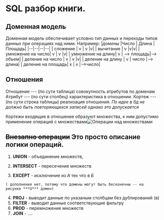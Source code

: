 # SQL разбор книги.

## Доменная модель
Доменная модель обеспечивает условно тип данных и переходы типов данных при операциях над ними. Например:
|*домены*  |Число 	| Длина 	|Площадь|
|--|--|--|--|
| сложение 	| v | v |v|
| вычитание	| v |v|v|
| умножение	на число| v | v |v|
| умножение	на длину| v |  --> площадь|--> объем|
| деление на число	| v | v |v|
| деление на длину  | v | число |--> длина|
| деление на площадь| x | x |-->число|

## Отношения
Отношение --- (по сути таблица) совокупность атрибутов  по доменам
Атрибут --- (по сути столбец) характеристика в отношении.
Кортеж --- (по сути строка таблицы) реализация отношения. *По идее в бд не должно быть повторяющихся записей однако это допускается*

Кортежи входящие в отношение образуют множества, к ним допустимо применение операций c множествами![Операции над множествами](https://studfile.net/html/65411/38/html_RBiX_zf3E2.VdYt/htmlconvd-RBkdnW_html_b519e5fc709acfea.png)

## ~~Внезапно операции~~ Это просто описание логики операций.

1. **UNION** - объединение множеств,

2. **INTERSECT** - пересечение множеств

3. **EXCEPT** - исключение из *А* тех что в *Б*

```( дополнения нет, потому что домены могут быть бесконечны -- на рисунке ***U*** домен)```

4. **PROJ** - выводит данные по указаным столбцам без дублирований (в)
5. **FILTER** - выводит данные соответствующие фильтру
6. **PROD** - перемножение множеств
7. **JOIN** - ....
   